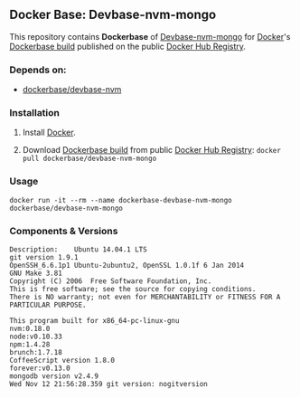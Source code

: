 ## Docker Base: Devbase-nvm-mongo


This repository contains **Dockerbase** of [Devbase-nvm-mongo](https://github.com/creationix/nvm) for [Docker](https://www.docker.com/)'s [Dockerbase build](https://registry.hub.docker.com/u/dockerbase/devbase-nvm-mongo/) published on the public [Docker Hub Registry](https://registry.hub.docker.com/).


### Depends on:

* [dockerbase/devbase-nvm](https://registry.hub.docker.com/u/dockerbase/devbase-nvm)


### Installation

1. Install [Docker](https://docs.docker.com/installation/).

2. Download [Dockerbase build](https://registry.hub.docker.com/u/dockerbase/devbase-nvm-mongo/) from public [Docker Hub Registry](https://registry.hub.docker.com/): `docker pull dockerbase/devbase-nvm-mongo`


### Usage

    docker run -it --rm --name dockerbase-devbase-nvm-mongo dockerbase/devbase-nvm-mongo

### Components & Versions

    Description:	Ubuntu 14.04.1 LTS
    git version 1.9.1
    OpenSSH_6.6.1p1 Ubuntu-2ubuntu2, OpenSSL 1.0.1f 6 Jan 2014
    GNU Make 3.81
    Copyright (C) 2006  Free Software Foundation, Inc.
    This is free software; see the source for copying conditions.
    There is NO warranty; not even for MERCHANTABILITY or FITNESS FOR A
    PARTICULAR PURPOSE.
    
    This program built for x86_64-pc-linux-gnu
    nvm:0.18.0
    node:v0.10.33
    npm:1.4.28
    brunch:1.7.18
    CoffeeScript version 1.8.0
    forever:v0.13.0
    mongodb version v2.4.9
    Wed Nov 12 21:56:28.359 git version: nogitversion
